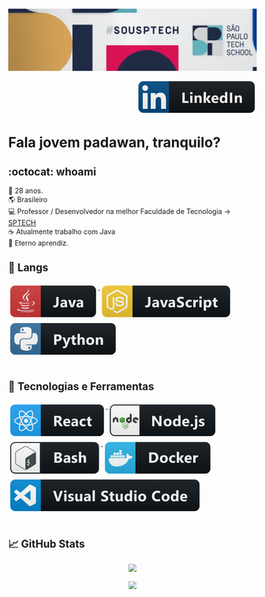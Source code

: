 [![Header](https://raw.githubusercontent.com/britooo/britooo/main/capa.png "Header")](https://www.linkedin.com/in/diegobritolima/)

<p align="right">
  <a href="https://www.linkedin.com/in/diegobritolima/">
    <img src="svg/social/linkedIn.svg" alt="LinkedIn" style="vertical-align:top; margin:4px">
  </a>
</p>


# Fala jovem padawan, tranquilo?

## :octocat: whoami

:older_man: 28 anos.
</br>
:earth_americas: Brasileiro
</br>
:computer: Professor / Desenvolvedor na melhor Faculdade de Tecnologia -> [SPTECH](https://github.com/BandTec)
</br>
:coffee: Atualmente trabalho com Java
</br>
🌱 Eterno aprendiz.

## :hammer: Langs
<a href="https://www.java.com/pt-BR/">
    <img src="svg/dev/languages/java.svg" alt="java" style="vertical-align:top; margin:6px 4px">
</a> 

<a href="https://developer.mozilla.org/pt-BR/docs/Web/JavaScript">
    <img src="svg/dev/languages/js.svg" alt="js" style="vertical-align:top; margin:6px 4px">
</a>  

<a href="https://www.python.org/">
    <img src="svg/dev/languages/python.svg" alt="python" style="vertical-align:top; margin:6px 4px">
</a>  

</br>
</br>

## 🔧 Tecnologias e Ferramentas

<a href="https://pt-br.reactjs.org/">
    <img src="svg/dev/frameworks/react.svg" alt="react" style="vertical-align:top; margin:6px 4px">
</a>  

<a href="https://nodejs.org/en/">
    <img src="svg/dev/frameworks/nodejs.svg" alt="nodejs" style="vertical-align:top; margin:6px 4px">
</a>  

<a href="https://www.gnu.org/software/bash/">
    <img src="svg/dev/tools/bash.svg" alt="bash" style="vertical-align:top; margin:6px 4px">
</a>

<a href="https://www.docker.com/">
    <img src="svg/dev/tools/docker.svg" alt="docker" style="vertical-align:top; margin:6px 4px">
</a> 

<a href="https://code.visualstudio.com/">
    <img src="svg/dev/tools/visualstudio_code.svg" alt="visualstudio_code" style="vertical-align:top; margin:6px 4px">
</a> 

</br>
</br>

## &#x1f4c8; GitHub Stats

<p align="center">
<a href="https://github.com/Britooo/Britooo">
    <img widht="48%" height="194px" align="center" src="https://github-readme-stats.vercel.app/api?username=Britooo&show_icons=true&theme=gruvbox"/>
</a>

</br>
</br>

<a href="https://github.com/Britooo/Britooo">
  <img widht="50%" height="194px" align="center" src="https://github-readme-stats.vercel.app/api/top-langs/?username=Britooo&hide=html&title_color=D8A52C&text_color=8DBF7B&icon_color=a9fef7&bg_color=282828&layout=compact" />
</a>

</br>
</br>

</p>
